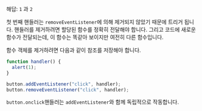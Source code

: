 해답: `1` 과 `2`

첫 번째 핸들러는 `removeEventListener`에 의해 제거되지 않았기 때문에 트리거 됩니다. 핸들러를 제거하려면 할당된 함수를 정확히 전달해야 합니다. 그리고 코드에 새로운 함수가 전달되는데, 이 함수는 똑같아 보이지만 여전히 다른 함수입니다.

함수 객체를 제거하려면 다음과 같이 참조를 저장해야 합니다.

```js
function handler() {
  alert(1);
}

button.addEventListener("click", handler);
button.removeEventListener("click", handler);
```

`button.onclick`핸들러는 `addEventListener`와 함께 독립적으로 작동합니다.
